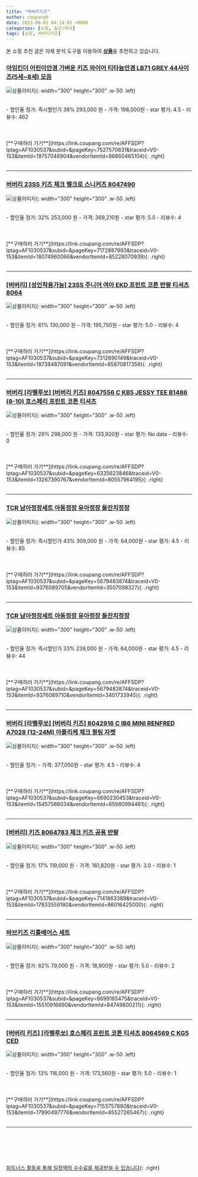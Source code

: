 ```yaml
---
title: "버버리키즈"
author: coupang6
date: 2023-08-01 04:14:05 +0800
categories: [쇼핑, 출산/육아]
tags: [쇼핑, 버버리키즈]
---
```


본 쇼핑 추천 글은 자체 분석 도구를 이용하여 [**상품**](https://link.coupang.com/a/bao1ui)을 추천하고 있습니다.

### [아임킨더 어린이안경 가벼운 키즈 와이어 티타늄안경 LB71 GREY 44사이즈(5세~8세) 모음](https://link.coupang.com/re/AFFSDP?lptag=AF1030537&subid=&pageKey=7527570631&traceid=V0-153&itemId=19757048904&vendorItemId=86860465104)

![상품이미지](https://thumbnail10.coupangcdn.com/thumbnails/remote/230x230ex/image/vendor_inventory/3f0e/77b56624006109682447ae34a56765e3662f6931f7d623d92d66f1cd5cd8.png){: width="300" height="300" .w-50 .left}


<br>
- 할인율 정가: 즉시할인가 38%  293,000   원
- 가격: 198,000원
- star 평가: 4.5
- 리뷰수: 462
<br>
<br>
<br>
<br>
[**구매하러 가기**](https://link.coupang.com/re/AFFSDP?lptag=AF1030537&subid=&pageKey=7527570631&traceid=V0-153&itemId=19757048904&vendorItemId=86860465104){: .right}
<br>
<br>

---

### [버버리 23SS 키즈 체크 벨크로 스니커즈 8047490](https://link.coupang.com/re/AFFSDP?lptag=AF1030537&subid=&pageKey=7172887993&traceid=V0-153&itemId=18074960066&vendorItemId=85228070939)

![상품이미지](https://thumbnail10.coupangcdn.com/thumbnails/remote/230x230ex/image/vendor_inventory/cb85/0da26dedbe706f4b288ec27e8179b9945d41b9367d0f862138f20bdc49e7.jpg){: width="300" height="300" .w-50 .left}


<br>
- 할인율 정가: 32%  253,000   원
- 가격: 369,210원
- star 평가: 5.0
- 리뷰수: 4
<br>
<br>
<br>
<br>
[**구매하러 가기**](https://link.coupang.com/re/AFFSDP?lptag=AF1030537&subid=&pageKey=7172887993&traceid=V0-153&itemId=18074960066&vendorItemId=85228070939){: .right}
<br>
<br>

---

### [[버버리] [성인착용가능] 23SS 주니어 여아 EKD 프린트 코튼 반팔 티셔츠 8064](https://link.coupang.com/re/AFFSDP?lptag=AF1030537&subid=&pageKey=7312890149&traceid=V0-153&itemId=18738487091&vendorItemId=85870817359)

![상품이미지](https://thumbnail10.coupangcdn.com/thumbnails/remote/230x230ex/image/vendor_inventory/6ad7/e0db0bc9fc86f8ab1e05dd05293d61b1c3bb6ce55de90e1bed2f2b284a68.jpg){: width="300" height="300" .w-50 .left}


<br>
- 할인율 정가: 61%  130,000   원
- 가격: 195,750원
- star 평가: 5.0
- 리뷰수: 4
<br>
<br>
<br>
<br>
[**구매하러 가기**](https://link.coupang.com/re/AFFSDP?lptag=AF1030537&subid=&pageKey=7312890149&traceid=V0-153&itemId=18738487091&vendorItemId=85870817359){: .right}
<br>
<br>

---

### [버버리 [라벨루쏘] [버버리 키즈] 8047556 C KB5 JESSY TEE B1486 (8-10) 호스페리 프린트 코튼 티셔츠](https://link.coupang.com/re/AFFSDP?lptag=AF1030537&subid=&pageKey=6335623846&traceid=V0-153&itemId=13267390767&vendorItemId=80557964195)

![상품이미지](https://thumbnail9.coupangcdn.com/thumbnails/remote/230x230ex/image/vendor_inventory/17a3/00f8615645a173b7227995033cd2e2dc4824513fe8514a14acbdcb1633d5.jpg){: width="300" height="300" .w-50 .left}


<br>
- 할인율 정가: 29%  298,000   원
- 가격: 133,920원
- star 평가: No data
- 리뷰수: 0
<br>
<br>
<br>
<br>
[**구매하러 가기**](https://link.coupang.com/re/AFFSDP?lptag=AF1030537&subid=&pageKey=6335623846&traceid=V0-153&itemId=13267390767&vendorItemId=80557964195){: .right}
<br>
<br>

---

### [TCR 남아정장세트 아동정장 유아정장 돌잔치정장](https://link.coupang.com/re/AFFSDP?lptag=AF1030537&subid=&pageKey=5679483874&traceid=V0-153&itemId=9376089705&vendorItemId=3507098327)

![상품이미지](https://thumbnail10.coupangcdn.com/thumbnails/remote/230x230ex/image/vendor_inventory/482e/bd8923d2bb4225c51893d44742e5882b91870870fb431dcbb0e4a3a1dfb9.jpg){: width="300" height="300" .w-50 .left}


<br>
- 할인율 정가: 즉시할인가 43%  309,000   원
- 가격: 64,000원
- star 평가: 4.5
- 리뷰수: 85
<br>
<br>
<br>
<br>
[**구매하러 가기**](https://link.coupang.com/re/AFFSDP?lptag=AF1030537&subid=&pageKey=5679483874&traceid=V0-153&itemId=9376089705&vendorItemId=3507098327){: .right}
<br>
<br>

---

### [TCR 남아정장세트 아동정장 유아정장 돌잔치정장](https://link.coupang.com/re/AFFSDP?lptag=AF1030537&subid=&pageKey=5679483874&traceid=V0-153&itemId=9376089710&vendorItemId=3401733945)

![상품이미지](https://thumbnail7.coupangcdn.com/thumbnails/remote/230x230ex/image/vendor_inventory/aae9/d3107b144a94ac8cd9cb0839054f5e512a0766d7f245e9892f453eccf49d.jpg){: width="300" height="300" .w-50 .left}


<br>
- 할인율 정가: 즉시할인가 33%  239,000   원
- 가격: 64,000원
- star 평가: 4.5
- 리뷰수: 44
<br>
<br>
<br>
<br>
[**구매하러 가기**](https://link.coupang.com/re/AFFSDP?lptag=AF1030537&subid=&pageKey=5679483874&traceid=V0-153&itemId=9376089710&vendorItemId=3401733945){: .right}
<br>
<br>

---

### [버버리 [라벨루쏘] [버버리 키즈] 8042916 C IB6 MINI RENFRED A7028 (12-24M) 아플리케 체크 퀼팅 자켓](https://link.coupang.com/re/AFFSDP?lptag=AF1030537&subid=&pageKey=6690230453&traceid=V0-153&itemId=15457588034&vendorItemId=85980994461)

![상품이미지](https://thumbnail7.coupangcdn.com/thumbnails/remote/230x230ex/image/vendor_inventory/d1c2/b23fbd32b3c927b175631cbea2efd092fda6e67d4c6c5f5d3ea7d3c02e71.jpg){: width="300" height="300" .w-50 .left}


<br>
- 할인율 정가: 
- 가격: 377,050원
- star 평가: 4.5
- 리뷰수: 4
<br>
<br>
<br>
<br>
[**구매하러 가기**](https://link.coupang.com/re/AFFSDP?lptag=AF1030537&subid=&pageKey=6690230453&traceid=V0-153&itemId=15457588034&vendorItemId=85980994461){: .right}
<br>
<br>

---

### [[버버리] 키즈 8064783 체크 키즈 공용 반팔](https://link.coupang.com/re/AFFSDP?lptag=AF1030537&subid=&pageKey=7141863389&traceid=V0-153&itemId=17933559180&vendorItemId=86016425000)

![상품이미지](https://thumbnail7.coupangcdn.com/thumbnails/remote/230x230ex/image/vendor_inventory/36ef/89a672198faedc7171db0963e8066704f120e364f90d9bdb5c480e684f1b.jpg){: width="300" height="300" .w-50 .left}


<br>
- 할인율 정가: 17%  119,000   원
- 가격: 161,820원
- star 평가: 3.0
- 리뷰수: 1
<br>
<br>
<br>
<br>
[**구매하러 가기**](https://link.coupang.com/re/AFFSDP?lptag=AF1030537&subid=&pageKey=7141863389&traceid=V0-153&itemId=17933559180&vendorItemId=86016425000){: .right}
<br>
<br>

---

### [바브키즈 리틀베어스 세트](https://link.coupang.com/re/AFFSDP?lptag=AF1030537&subid=&pageKey=6699185475&traceid=V0-153&itemId=15510916690&vendorItemId=84749800211)

![상품이미지](https://thumbnail9.coupangcdn.com/thumbnails/remote/230x230ex/image/vendor_inventory/e00e/919ddd1d7dac2287d7204a2b1d37afbdf8844e625f598e5bb0b695787b12.jpg){: width="300" height="300" .w-50 .left}


<br>
- 할인율 정가: 62%  79,000   원
- 가격: 18,900원
- star 평가: 5.0
- 리뷰수: 2
<br>
<br>
<br>
<br>
[**구매하러 가기**](https://link.coupang.com/re/AFFSDP?lptag=AF1030537&subid=&pageKey=6699185475&traceid=V0-153&itemId=15510916690&vendorItemId=84749800211){: .right}
<br>
<br>

---

### [[버버리 키즈] [라벨루쏘] 호스페리 프린트 코튼 티셔츠 8064569 C KG5 CED](https://link.coupang.com/re/AFFSDP?lptag=AF1030537&subid=&pageKey=7153757880&traceid=V0-153&itemId=17990497776&vendorItemId=85527265467)

![상품이미지](https://thumbnail9.coupangcdn.com/thumbnails/remote/230x230ex/image/vendor_inventory/b0fd/479dae281dcb3c2c98c667da50136100d8444a17e43bcb5eff2e329bcb86.jpg){: width="300" height="300" .w-50 .left}


<br>
- 할인율 정가: 13%  116,000   원
- 가격: 173,560원
- star 평가: 5.0
- 리뷰수: 1
<br>
<br>
<br>
<br>
[**구매하러 가기**](https://link.coupang.com/re/AFFSDP?lptag=AF1030537&subid=&pageKey=7153757880&traceid=V0-153&itemId=17990497776&vendorItemId=85527265467){: .right}
<br>
<br>

---
<br><br><br><br><br> [파트너스 활동을 통해 일정액의 수수료를 제공받을 수 있습니다](https://link.coupang.com/a/bao1ui){: .right}